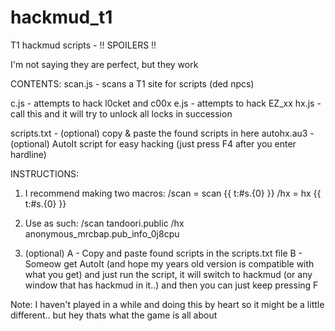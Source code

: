 # hackmud_t1
T1 hackmud scripts - !! SPOILERS !!

I'm not saying they are perfect, but they work

CONTENTS:
scan.js     - scans a T1 site for scripts (ded npcs)

c.js        - attempts to hack l0cket and c00x
e.js        - attempts to hack EZ_xx
hx.js       - call this and it will try to unlock all locks in succession

scripts.txt - (optional) copy & paste the found scripts in here 
autohx.au3  - (optional) AutoIt script for easy hacking (just press F4 after you enter hardline)


INSTRUCTIONS:

 1) I recommend making two macros:
/scan = scan {{  t:#s.{0} }}
/hx = hx {{ t:#s.{0} }}

2) Use as such:
/scan tandoori.public
/hx anonymous_mrcbap.pub_info_0j8cpu

3) (optional)
A - Copy and paste found scripts in the scripts.txt file
B - Someow get AutoIt (and hope my years old version is compatible with what you get) and just run the script, it will switch to hackmud (or any window that has hackmud in it..) and then you can just keep pressing F





Note: I haven't played in a while and doing this by heart so it might be a little different.. but hey thats what the game is all about
